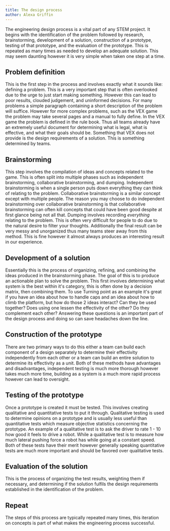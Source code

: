 ```yaml
---
title: The design process
author: Alexa Griffin
---
```


The engineering design process is a vital part of any STEM project. It begins with the identification of the problem followed by research, brainstorming, development of a solution, construction of a prototype, testing of that prototype, and the evaluation of the prototype. This is repeated as many times as needed to develop an adequate solution. This may seem daunting however it is very simple when taken one step at a time.

## Problem definition
This is the first step in the process and involves exactly what it sounds like: defining a problem. This is a very important step that is often overlooked due to the urge to just start making something. However this can lead to poor results, clouded judgement, and uninformed decisions. For many problems a simple paragraph containing a short description of the problem will suffice. However for more complex problems, such as the VEX game the problem may take several pages and a manual to fully define. In the VEX game the problem is defined in the rule book. Thus all teams already have an extremely useful document for determining what is legal, what is effective, and what their goals should be. Something that VEX does not provide is the design requirements of a solution. This is something determined by teams.

## Brainstorming
This step involves the compilation of ideas and concepts related to the game. This is often split into multiple phases such as independent brainstorming, collaborative brainstorming, and dumping. Independent brainstorming is when a single person puts down everything they can think of relating to the problem. Collaborative brainstorming is a similar concept except with multiple people. The reason you may choose to do independent brainstorming over collaborative brainstorming is that collaborative brainstorming can often kill concepts that could have been good despite at first glance being not all that. Dumping involves recording *everything* relating to the problem. This is often very difficult for people to do due to the natural desire to filter your thoughts. Additionally the final result can be very messy and unorganized thus many teams steer away from this method. This is fine however it almost always produces an interesting result in our experience.

## Development of a solution
Essentially this is the process of organizing, refining, and combining the ideas produced in the brainstorming phase. The goal of this is to produce an actionable plan to solve the problem. This first involves determining what system is the best within it's category, this is often done by a decision matrix, then combining them. To use Turning point as an example it's great if you have an idea about how to handle caps and an idea about how to climb the platform, but how do those 2 ideas interact? Can they be used together? Does using one lessen the effectivity of the other? Do they complement each other? Answering these questions is an important part of the design process and doing so can save headaches down the line.

## Construction of the prototype
There are two primary ways to do this either a team can build each component of a design separately to determine their effectivity independently from each other or a team can build an entire solution to determine its effectivity as a unit. Both of these methods have advantages and disadvantages, independent testing is much more thorough however takes much more time, building as a system is a much more rapid process however can lead to oversight.

## Testing of the prototype
Once a prototype is created it must be tested. This involves creating qualitative and quantitative tests to put it through. Qualitative testing is used to determine opinions on a prototype and is usually less useful than quantitative tests which measure objective statistics concerning the prototype. An example of a qualitative test is to ask the driver to rate 1 - 10 how good it feels to drive a robot. While a qualitative test is to measure how much lateral pushing force a robot has while going at a constant speed. Both of these tests have their merit however generally speaking quantitative tests are much more important and should be favored over qualitative tests.

## Evaluation of the solution
This is the process of organizing the test results, weighting them if necessary, and determining if the solution fulfils the design requirements established in the identification of the problem.

## Repeat
The steps of this process are typically repeated many times, this iteration on concepts is part of what makes the engineering process successful.
